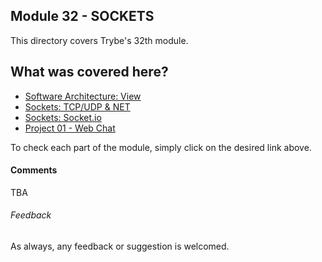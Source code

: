 ## Module 32 - SOCKETS

This directory covers Trybe's 32th module.

## What was covered here?

* [Software Architecture: View](./32.1_MSC_VIEW)
* [Sockets: TCP/UDP & NET](./32.2_SOCKETS_TCP_UCP_NET)
* [Sockets: Socket.io](./32.3_SOCKETS_SOCKETIO)
* [Project 01 - Web Chat](./Project_01_Web_Chat)

To check each part of the module, simply click on the desired link above.

#### Comments

TBA

###### Feedback

As always, any feedback or suggestion is welcomed.
